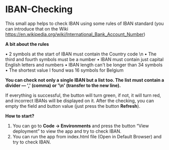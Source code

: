 ﻿# IBAN-Checking

This small app helps to check IBAN using some rules of IBAN standard (you can introduce that on the Wiki https://en.wikipedia.org/wiki/International_Bank_Account_Number)

**A bit about the rules**

• 2 symbols at the start of IBAN must contain the Country code \n
• The third and fourth symbols must be a number
• IBAN must contain just capital English letters and numbers
• IBAN length can't be longer than 34 symbols
• The shortest value I found was 16 symbols for Belgium

**You can check not only a single IBAN but a list too. The list must contain a divider — ',' (comma) or '\n' (transfer to the new line).**

If everything is successful, the button will turn green, if not, it will turn red, and incorrect IBANs will be displayed on it.
After the checking, you can empty the field and button value (just press the button **Refresh**).

**How to start?**

1. You can go to **Code -> Environments** and press the button “View deployment” to view the app and try to check IBAN.
2. You can run the app from index.html file (Open in Default Browser) and try to check IBAN.
